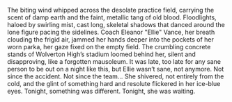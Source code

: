 The biting wind whipped across the desolate practice field, carrying the scent of damp earth and the faint, metallic tang of old blood.  Floodlights, haloed by swirling mist, cast long, skeletal shadows that danced around the lone figure pacing the sidelines.  Coach  Eleanor "Ellie" Vance, her breath clouding the frigid air, jammed her hands deeper into the pockets of her worn parka, her gaze fixed on the empty field.  The crumbling concrete stands of Wolverton High’s stadium loomed behind her, silent and disapproving, like a forgotten mausoleum.  It was late, too late for any sane person to be out on a night like this, but Ellie wasn’t sane, not anymore. Not since the accident.  Not since the team…  She shivered, not entirely from the cold, and the glint of something hard and resolute flickered in her ice-blue eyes.  Tonight, something was different. Tonight, she was waiting.
